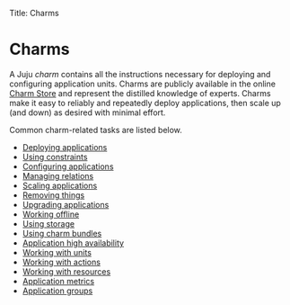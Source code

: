 Title: Charms

# Charms

A Juju *charm* contains all the instructions necessary for deploying and
configuring application units. Charms are publicly available in the online
[Charm Store][charm-store] and represent the distilled knowledge of experts.
Charms make it easy to reliably and repeatedly deploy applications, then scale
up (and down) as desired with minimal effort.

Common charm-related tasks are listed below.

 - [Deploying applications][charms-deploying]
 - [Using constraints][charms-constraints]
 - [Configuring applications][charms-config]
 - [Managing relations][charms-relations]
 - [Scaling applications][charms-scaling]
 - [Removing things][charms-destroy]
 - [Upgrading applications][charms-upgrading]
 - [Working offline][charms-offline]
 - [Using storage][charms-storage]
 - [Using charm bundles][charms-bundles]
 - [Application high availability][charms-ha]
 - [Working with units][charms-working-with-units]
 - [Working with actions][charms-actions]
 - [Working with resources][charms-resources]
 - [Application metrics][charms-metrics]
 - [Application groups][charms-service-groups]


<!-- LINKS -->

[charm-store]: https://jujucharms.com/store
[charms-deploying]: ./charms-deploying.md
[charms-constraints]: ./charms-constraints.md
[charms-config]: ./charms-config.md
[charms-relations]: ./charms-relations.md
[charms-scaling]: ./charms-scaling.md
[charms-destroy]: ./charms-destroy.md
[charms-upgrading]: ./charms-upgrading.md
[charms-offline]: ./charms-offline.md
[charms-storage]: ./charms-storage.md
[charms-bundles]: ./charms-bundles.md
[charms-ha]: ./charms-ha.md
[charms-working-with-units]: ./charms-working-with-units.md
[charms-actions]: ./actions.md
[charms-resources]: ./charms-resources.md
[charms-metrics]: ./charms-metrics.md
[charms-service-groups]: ./charms-service-groups.md
